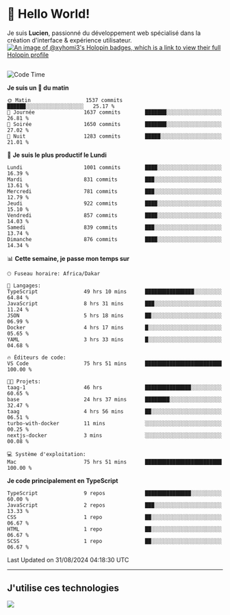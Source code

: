 # 👋 Hello World!

Je suis **Lucien**, passionné du développement web spécialisé dans la création d'interface & expérience utilisateur.
[![An image of @xyhomi3's Holopin badges, which is a link to view their full Holopin profile](https://holopin.me/xyhomi3)](https://holopin.io/@xyhomi3)

##

<!--START_SECTION:waka-->
![Code Time](http://img.shields.io/badge/Code%20Time-1%2C930%20hrs%2048%20mins-blue)

**Je suis un 🐤 du matin** 

```text
🌞 Matin                  1537 commits        ██████░░░░░░░░░░░░░░░░░░░   25.17 % 
🌆 Journée                1637 commits        ███████░░░░░░░░░░░░░░░░░░   26.81 % 
🌃 Soirée                 1650 commits        ███████░░░░░░░░░░░░░░░░░░   27.02 % 
🌙 Nuit                   1283 commits        █████░░░░░░░░░░░░░░░░░░░░   21.01 % 
```
📅 **Je suis le plus productif le Lundi** 

```text
Lundi                    1001 commits        ████░░░░░░░░░░░░░░░░░░░░░   16.39 % 
Mardi                    831 commits         ███░░░░░░░░░░░░░░░░░░░░░░   13.61 % 
Mercredi                 781 commits         ███░░░░░░░░░░░░░░░░░░░░░░   12.79 % 
Jeudi                    922 commits         ████░░░░░░░░░░░░░░░░░░░░░   15.10 % 
Vendredi                 857 commits         ████░░░░░░░░░░░░░░░░░░░░░   14.03 % 
Samedi                   839 commits         ███░░░░░░░░░░░░░░░░░░░░░░   13.74 % 
Dimanche                 876 commits         ████░░░░░░░░░░░░░░░░░░░░░   14.34 % 
```


📊 **Cette semaine, je passe mon temps sur** 

```text
🕑︎ Fuseau horaire: Africa/Dakar

💬 Langages: 
TypeScript               49 hrs 10 mins      ████████████████░░░░░░░░░   64.84 % 
JavaScript               8 hrs 31 mins       ███░░░░░░░░░░░░░░░░░░░░░░   11.24 % 
JSON                     5 hrs 18 mins       ██░░░░░░░░░░░░░░░░░░░░░░░   06.99 % 
Docker                   4 hrs 17 mins       █░░░░░░░░░░░░░░░░░░░░░░░░   05.65 % 
YAML                     3 hrs 33 mins       █░░░░░░░░░░░░░░░░░░░░░░░░   04.68 % 

🔥 Éditeurs de code: 
VS Code                  75 hrs 51 mins      █████████████████████████   100.00 % 

🐱‍💻 Projets: 
taag-1                   46 hrs              ███████████████░░░░░░░░░░   60.65 % 
base                     24 hrs 37 mins      ████████░░░░░░░░░░░░░░░░░   32.47 % 
taag                     4 hrs 56 mins       ██░░░░░░░░░░░░░░░░░░░░░░░   06.51 % 
turbo-with-docker        11 mins             ░░░░░░░░░░░░░░░░░░░░░░░░░   00.25 % 
nextjs-docker            3 mins              ░░░░░░░░░░░░░░░░░░░░░░░░░   00.08 % 

💻 Système d'exploitation: 
Mac                      75 hrs 51 mins      █████████████████████████   100.00 % 
```

**Je code principalement en TypeScript** 

```text
TypeScript               9 repos             ███████████████░░░░░░░░░░   60.00 % 
JavaScript               2 repos             ███░░░░░░░░░░░░░░░░░░░░░░   13.33 % 
CSS                      1 repo              ██░░░░░░░░░░░░░░░░░░░░░░░   06.67 % 
HTML                     1 repo              ██░░░░░░░░░░░░░░░░░░░░░░░   06.67 % 
SCSS                     1 repo              ██░░░░░░░░░░░░░░░░░░░░░░░   06.67 % 
```




 Last Updated on 31/08/2024 04:18:30 UTC
<!--END_SECTION:waka-->
---

## J'utilise ces technologies

<p align="left">
  <a href="https://skillicons.dev">
    <img src="https://skillicons.dev/icons?i=ts,js,md,scss,tailwind,react,docker,express,astro,vite,nextjs,vercel,figma,ableton" />
  </a>
</p>

